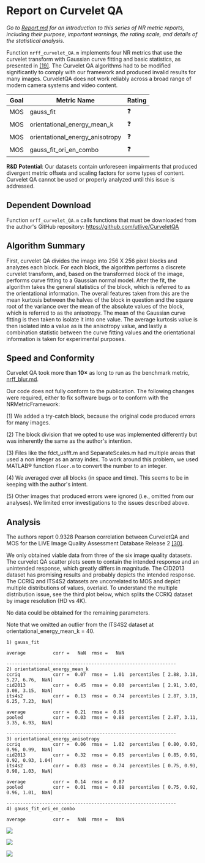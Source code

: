 # Report on Curvelet QA

_Go to [Report.md](Report.md) for an introduction to this series of NR metric reports, including their purpose, important warnings, the rating scale, and details of the statistical analysis._ 

Function `nrff_curvelet_QA.m` implements four NR metrics that use the curvelet transform with Gaussian curve fitting and basic statistics, as presented in [[19]](Publications.md). 
The Curvelet QA algorithms had to be modified significantly to comply with our framework and produced invalid results for many images. CurveletQA does not work reliably across a broad range of modern camera systems and video content.

Goal | Metric Name|Rating
-----|------------|------
MOS  | gauss_fit | :question:
MOS  | orientational_energy_mean_k | :question:
MOS  | orientational_energy_anisotropy | :question:
MOS  | gauss_fit_ori_en_combo | :question:

__R&D Potential__: Our datasets contain unforeseen impairments that produced divergent metric offsets and scaling factors for some types of content. Curvelet QA cannot be used or properly analyzed until this issue is addressed.  

## Dependent Download

Function `nrff_curvelet_QA.m` calls functions that must be downloaded from the author's GitHub repository: https://github.com/utlive/CurveletQA

## Algorithm Summary
First, curvelet QA divides the image into 256 X 256 pixel blocks and analyzes each block. For each block, the algorithm performs a discrete curvelet transform, and, based on the transformed block of the image, performs curve fitting to a Gaussian normal model. After the fit, the algorithm takes the general statistics of the block, which is referred to as the orientational information. The overall features taken from this are the mean kurtosis between the halves of the block in question and the square root of the variance over the mean of the absolute values of the block, which is referred to as the anisotropy. The mean of the Gaussian curve fitting is then taken to isolate it into one value. The average kurtosis value is then isolated into a value as is the anisotropy value, and lastly a combination statistic between the curve fitting values and the orientational information is taken for experimental purposes.

## Speed and Conformity

Curvelet QA took more than __10×__ as long to run as the benchmark metric, [nrff_blur.md](ReportBlur.md). 
 
Our code does not fully conform to the publication. The following changes were required, either to fix software bugs or to conform with the NRMetricFramework: 

(1) We added a try-catch block, because the original code produced errors for many images. 

(2) The block division that we opted to use was implemented differently but was inherently the same as the author's intention. 

(3) Files like the fdct_usfft.m and SeparateScales.m had multiple areas that used a non integer as an array index. To work around this problem, we used MATLAB® function `floor.m` to convert the number to an integer.  

(4) We averaged over all blocks (in space and time). This seems to be in keeping with the author's intent. 

(5) Other images that produced errors were ignored (i.e., omitted from our analyses). We limited error investigations to the issues described above. 

## Analysis

The authors report 0.9328 Pearson correlation between CurveletQA and MOS for the LIVE Image Quality Assessment Database Release 2 [[30]](Publications.md). 

We only obtained viable data from three of the six image quality datasets. 
The curvelet QA scatter plots seem to contain the intended response and an unintended response, which greatly differs in magnitude. The CID2013 dataset has promising results and probably depicts the intended response. The CCRIQ and ITS4S2 datasets are uncorrelated to MOS and depict multiple distributions of values, overlaid. To understand the multiple distribution issue, see the third plot below, which splits the CCRIQ dataset by image resolution (HD vs 4K). 

No data could be obtained for the remaining parameters. 

Note that we omitted an outlier from the ITS4S2 dataset at orientational_energy_mean_k = 40.
```
1) gauss_fit 

average          corr =   NaN  rmse =   NaN

--------------------------------------------------------------
2) orientational_energy_mean_k 
ccriq            corr =  0.07  rmse =  1.01  percentiles [ 2.88, 3.10, 5.27, 6.76,  NaN]
cid2013          corr =  0.45  rmse =  0.80  percentiles [ 2.91, 3.03, 3.08, 3.15,  NaN]
its4s2           corr =  0.13  rmse =  0.74  percentiles [ 2.87, 3.19, 6.25, 7.23,  NaN]

average          corr =  0.21  rmse =  0.85
pooled           corr =  0.03  rmse =  0.88  percentiles [ 2.87, 3.11, 3.35, 6.93,  NaN]

--------------------------------------------------------------
3) orientational_energy_anisotropy 
ccriq            corr =  0.06  rmse =  1.02  percentiles [ 0.80, 0.93, 0.96, 0.99,  NaN]
cid2013          corr =  0.32  rmse =  0.85  percentiles [ 0.85, 0.91, 0.92, 0.93, 1.04]
its4s2           corr =  0.03  rmse =  0.74  percentiles [ 0.75, 0.93, 0.98, 1.03,  NaN]

average          corr =  0.14  rmse =  0.87
pooled           corr =  0.01  rmse =  0.88  percentiles [ 0.75, 0.92, 0.96, 1.01,  NaN]

--------------------------------------------------------------
4) gauss_fit_ori_en_combo 

average          corr =   NaN  rmse =   NaN

```

![](images/report_curvelet_QA_orientational_entergy_mean_k.png)

![](images/report_curvelet_QA_orientational_entergy_anisotropy.png)

![](images/report_curvelet_QA_orientational_entergy_anisotropy_4K_HD.png)

